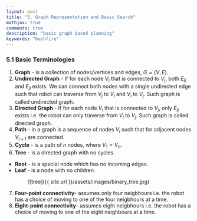 ```yaml
---
layout: post
title: "5. Graph Representation and Basic Search"
mathjax: true
comments: true
description: "basic graph based planning"
keywords: "bushfire"
---  
```


### 5.1 Basic Terminologies  

1. **Graph** - is a collection of nodes/vertices and edges, $G = (V,E)$.  
2. **Undirected Graph** - If for each node $V_{i}$ that is connected to $V_{j}$, both $E_{ij}$ and $E_{ji}$ exists. We can connect both nodes with a single undirected edge such that robot can traverse from $V_{j}$ to $V_i$ and $V_i$ to $V_j$. Such graph is called undirected graph.
3. **Directed Graph** - If for each node $V_{i}$ that is connected to $V_{j}$, only $E_{ij}$ exists i.e. the robot can only traverse from $V_i$ to $V_j$. Such graph is called directed graph.
4. **Path** - in a graph is a sequence of nodes $V_i$ such that for adjacent nodes $V_{i+1}$ are connected.
5. **Cycle** - is a path of $n$ nodes, where $V_1 = V_n$.
6. **Tree** - is a directed graph with no cycles.
  * **Root** - is a special node which has no incoming edges.
  * **Leaf** - is a node with no children.  
  
  &nbsp;&nbsp;&nbsp;&nbsp;&nbsp;&nbsp;&nbsp;&nbsp;&nbsp;&nbsp;&nbsp;&nbsp;&nbsp;&nbsp; ![tree]({{ site.url }}/assets/images/binary_tree.jpg) 

7. **Four-point connectivity**- assumes only four neigbhours i.e. the robot has a choice of moving to one of the four neigbhours at a time.
8. **Eight-point connectivity**- assumes eight neigbhours i.e. the robot has a choice of moving to one of the eight neighbours at a time. 



